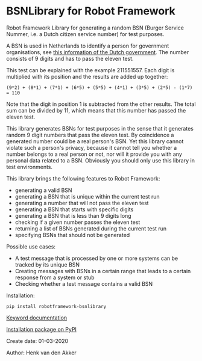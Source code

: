 # BSNLibrary for Robot Framework

Robot Framework Library for generating a random BSN (Burger Service Nummer, i.e. a
Dutch citizen service number) for test purposes.

A BSN is used in Netherlands to identify a person for government organisations, see
[this information of the Dutch government](https://www.government.nl/topics/personal-data/citizen-service-number-bsn).
The number consists of 9 digits and has to pass the eleven test.

This test can be explained with the example 211551557. Each digit is multiplied with
its position and the results are added up together:

``(9*2) + (8*1) + (7*1) + (6*5) + (5*5) + (4*1) + (3*5) + (2*5) - (1*7) = 110``

Note that the digit in position 1 is subtracted from the other results. The total
sum can be divided by 11, which means that this number has passed the eleven test.

This library generates BSNs for test purposes in the sense that it generates random
9 digit numbers that pass the eleven test. By coincidence a generated number could
be a real person's BSN. Yet this library cannot violate such a person's privacy,
because it cannot tell you whether a number belongs to a real person or not, nor
will it provide you with any personal data related to a BSN. Obviously you should
only use this library in test environments.

This library brings the following features to Robot Framework:
- generating a valid BSN
- generating a BSN that is unique within the current test run
- generating a number that will not pass the eleven test
- generating a BSN that starts with specific digits
- generating a BSN that is less than 9 digits long
- checking if a given number passes the eleven test
- returning a list of BSNs generated during the current test run
- specifying BSNs that should not be generated

Possible use cases:
- A test message that is processed by one or more systems can be tracked by its unique BSN
- Creating messages with BSNs in a certain range that leads to a certain response from a system or stub
- Checking whether a test message contains a valid BSN

Installation:

``pip install robotframework-bsnlibrary``

[Keyword documentation](https://haaihenkie.github.io/bsnlibrary/)

[Installation package on PyPI](https://pypi.org/project/robotframework-bsnlibrary/)

Create date: 01-03-2020

Author: Henk van den Akker
